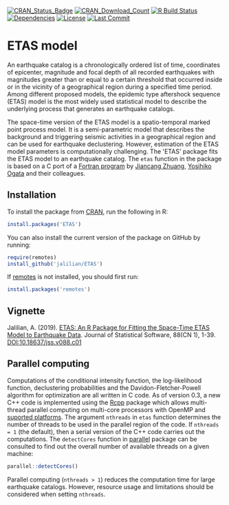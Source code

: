 <!-- badges: start -->
[![CRAN_Status_Badge](https://www.r-pkg.org/badges/version/ETAS)](https://CRAN.R-project.org/package=ETAS)
[![CRAN_Download_Count](https://cranlogs.r-pkg.org/badges/last-month/ETAS)](https://CRAN.R-project.org/package=ETAS)
[![R Build Status](https://github.com/jalilian/ETAS/workflows/R-CMD-check/badge.svg)](https://github.com/jalilian/ETAS/actions)
[![Dependencies](https://tinyverse.netlify.com/badge/ETAS)](https://cran.r-project.org/package=ETAS)
[![License](https://eddelbuettel.github.io/badges/GPL2+.svg)](http://www.gnu.org/licenses/gpl-2.0.html)
[![Last Commit](https://img.shields.io/github/last-commit/jalilian/ETAS)](https://github.com/jalilian/ETAS)
<!-- badges: end -->

# ETAS model

An earthquake catalog is a chronologically ordered list of time, coordinates of epicenter, magnitude and focal depth of all recorded earthquakes with magnitudes greater than or equal to a certain threshold that occurred inside or in the vicinity of a geographical region during a specified time period. Among different proposed models, the epidemic type aftershock sequence (ETAS) model is the most widely used statistical model to describe the underlying process that generates an earthquake catalogs. 

The space-time version of the ETAS model is a spatio-temporal marked point process model. It is a semi-parametric model that describes the background and triggering seismic activities in a geographical region and can be used for earthquake declustering. However, estimation of the ETAS model parameters is computationally challenging. The 'ETAS' package fits the ETAS model to an earthquake catalog. The `etas` function in the package is based on a C port of a [Fortran program](http://bemlar.ism.ac.jp/zhuang/software.html) by [Jiancang Zhuang](http://bemlar.ism.ac.jp/zhuang/), [Yosihiko Ogata](https://www.ism.ac.jp/~ogata/) and their colleagues.

## Installation

To install the package from [CRAN](https://CRAN.R-project.org/package=ETAS), run the following in R:
```R
install.packages('ETAS')
```

You can also install the current version of the package on GitHub by running:
```R
require(remotes)
install_github('jalilian/ETAS')
```

If [remotes](https://github.com/r-lib/remotes) is not installed, you should first run:

```R
install.packages('remotes')
```

## Vignette

Jalilian, A. (2019). [ETAS: An R Package for Fitting the Space-Time ETAS Model to Earthquake Data](https://www.jstatsoft.org/htaccess.php?volume=088&type=c&issue=01&filename=paper). Journal of Statistical Software, 88(CN 1), 1-39. [DOI:10.18637/jss.v088.c01](http://dx.doi.org/10.18637/jss.v088.c01)
 
## Parallel computing

Computations of the conditional intensity function, the log-likelihood function, declustering probabilities and the Davidon-Fletcher-Powell algorithm for optimization are all written in C code. As of version 0.3, a new C++ code is implemented using the [Rcpp](https://www.rcpp.org/) package which allows multi-thread parallel computing on multi-core processors with OpenMP and [suported platforms](https://cran.r-project.org/doc/manuals/r-release/R-exts.html#OpenMP-support). The argument `nthreads` in `etas` function determines the number of threads to be used in the parallel region of the code. If `nthreads = 1` (the default), then a serial version of the C++ code carries out the computations. The `detectCores` function in [parallel](http://stat.ethz.ch/R-manual/R-devel/library/parallel/html/parallel-package.html) package can be consulted to find out the overall number of available threads on a given machine:
```R
parallel::detectCores()
```
Parallel computing (`nthreads > 1`) reduces the computation time for large earthquake catalogs. However, resource usage and limitations should be considered when setting `nthreads`.
